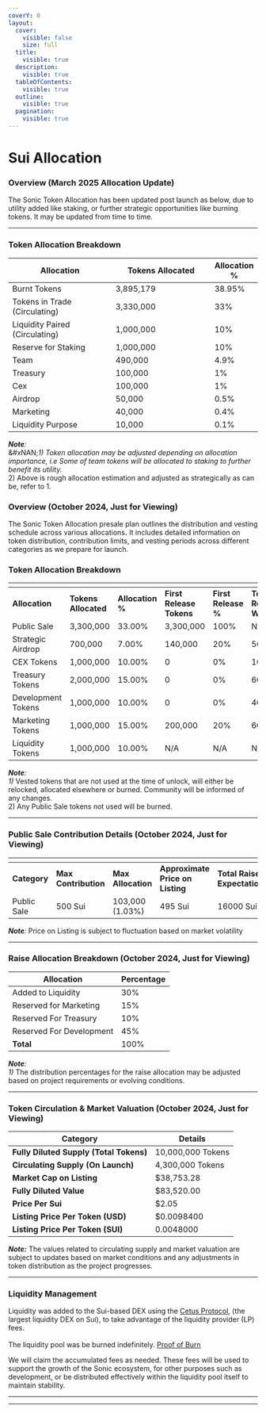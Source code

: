 ```yaml
---
coverY: 0
layout:
  cover:
    visible: false
    size: full
  title:
    visible: true
  description:
    visible: true
  tableOfContents:
    visible: true
  outline:
    visible: true
  pagination:
    visible: true
---
```


# Sui Allocation

### Overview  (March 2025 Allocation Update)

The Sonic Token Allocation has been updated post launch as below, due to utility added like staking, or further strategic opportunities like burning tokens.  It may be updated from time to time.

***

### Token Allocation Breakdown

<table><thead><tr><th width="262.837890625">Allocation</th><th width="257">Tokens Allocated</th><th>Allocation %</th></tr></thead><tbody><tr><td>Burnt Tokens</td><td>3,895,179</td><td>38.95%</td></tr><tr><td>Tokens in Trade (Circulating)</td><td>3,330,000</td><td>33%</td></tr><tr><td>Liquidity Paired (Circulating)</td><td>1,000,000</td><td>10%</td></tr><tr><td>Reserve for Staking </td><td>1,000,000</td><td>10%</td></tr><tr><td>Team</td><td>490,000</td><td>4.9%</td></tr><tr><td>Treasury</td><td>100,000</td><td>1%</td></tr><tr><td>Cex</td><td>100,000</td><td>1%</td></tr><tr><td>Airdrop</td><td>50,000</td><td>0.5%</td></tr><tr><td>Marketing</td><td>40,000</td><td>0.4%</td></tr><tr><td>Liquidity Purpose </td><td>10,000</td><td>0.1%</td></tr></tbody></table>

_**Note**:_ \
&#xNAN;_&#x31;) Token allocation may be adjusted depending on allocation importance, i.e Some of team tokens will be allocated to staking to further benefit its utility._\
2\) Above is rough allocation estimation and adjusted as strategically as can be, refer to 1.

### Overview  (October 2024, Just for Viewing)

The Sonic Token Allocation presale plan outlines the distribution and vesting schedule across various allocation&#x73;**.** It includes detailed information on token distribution, contribution limits, and vesting periods across different categories as we prepare for launch.

### Token Allocation Breakdown

<table data-header-hidden data-full-width="false"><thead><tr><th width="183"></th><th width="133"></th><th width="131"></th><th width="117"></th><th width="107"></th><th width="118"></th><th width="121"></th><th></th></tr></thead><tbody><tr><td><strong>Allocation</strong></td><td><strong>Tokens Allocated</strong></td><td><strong>Allocation</strong> <strong>%</strong></td><td><strong>First Release Tokens</strong></td><td><strong>First Release %</strong></td><td><strong>Tokens Released Weekly</strong></td><td><strong>Weekly Release %</strong></td><td><strong>Vesting Period (Weeks)</strong></td></tr><tr><td>Public Sale</td><td>3,300,000</td><td>33.00%</td><td>3,300,000</td><td>100%</td><td>N/A</td><td>0.00%</td><td>0</td></tr><tr><td>Strategic Airdrop</td><td>700,000</td><td>7.00%</td><td>140,000</td><td>20%</td><td>56,000</td><td>10.00%</td><td>10</td></tr><tr><td>CEX Tokens</td><td>1,000,000</td><td>10.00%</td><td>0</td><td>0%</td><td>100,000</td><td>10%</td><td>10</td></tr><tr><td>Treasury Tokens</td><td>2,000,000</td><td>15.00%</td><td>0</td><td>0%</td><td>60,000</td><td>4.00%</td><td>25</td></tr><tr><td>Development Tokens</td><td>1,000,000</td><td>10.00%</td><td>0</td><td>0%</td><td>40,000</td><td>4.00%</td><td>25</td></tr><tr><td>Marketing Tokens</td><td>1,000,000</td><td>15.00%</td><td>200,000</td><td>20%</td><td>60,000</td><td>4.00%</td><td>25</td></tr><tr><td>Liquidity Tokens</td><td>1,000,000</td><td>10.00%</td><td>N/A</td><td>N/A</td><td>N/A</td><td>N/A</td><td>N/A</td></tr></tbody></table>

_**Note**:_ \
_1)_ Vested tokens that are not used at the time of unlock, will either be relocked, allocated elsewhere or burned. Community will be informed of any changes.\
2\) Any Public Sale tokens not used will be burned.

***

### Public Sale Contribution Details  (October 2024, Just for Viewing)

<table data-header-hidden><thead><tr><th width="139"></th><th width="178"></th><th width="158"></th><th width="154"></th><th width="143"></th></tr></thead><tbody><tr><td><strong>Category</strong></td><td><strong>Max Contribution</strong> </td><td><strong>Max Allocation</strong> </td><td><strong>Approximate</strong><br><strong>Price on Listing</strong> </td><td> <strong>Total Raise</strong><br><strong>Expectation</strong></td></tr><tr><td>Public Sale</td><td>500 Sui</td><td>103,000 (1.03%)</td><td>495 Sui</td><td>16000 Sui</td></tr></tbody></table>

_**Note**:_  Price on Listing is subject to fluctuation based on market volatility

***

### Raise Allocation Breakdown  (October 2024, Just for Viewing)

| **Allocation**           | **Percentage** |
| ------------------------ | -------------- |
| Added to Liquidity       | 30%            |
| Reserved for Marketing   | 15%            |
| Reserved For Treasury    | 10%            |
| Reserved For Development | 45%            |
| **Total**                | 100%           |

_**Note**:_ \
_1)_ The distribution percentages for the raise allocation may be adjusted based on project requirements or evolving conditions.

***

### Token Circulation & Market Valuation  (October 2024, Just for Viewing)

| **Category**                            | **Details**       |
| --------------------------------------- | ----------------- |
| **Fully Diluted Supply (Total Tokens)** | 10,000,000 Tokens |
| **Circulating Supply (On Launch)**      | 4,300,000 Tokens  |
| **Market Cap on Listing**               | $38,753.28        |
| **Fully Diluted Value**                 | $83,520.00        |
| **Price Per Sui**                       | $2.05             |
| **Listing Price Per Token (USD)**       | $0.0098400        |
| **Listing Price Per Token (SUI)**       | 0.0048000         |

_**Note:**_ The values related to circulating supply and market valuation are subject to updates based on market conditions and any adjustments in token distribution as the project progresses.

***

### Liquidity Management

Liquidity was added to the Sui-based DEX using the [Cetus Protocol](https://www.cetus.zone/), (the largest liquidity DEX on Sui), to take advantage of the liquidity provider (LP) fees.  \
\
The liquidity pool was be burned indefinitely. [Proof of Burn](https://suiscan.xyz/mainnet/tx/4do6k7HCDxrCp1xiza2ys1TmAC9nhmTh4A371w65hr7C)

We will claim the accumulated fees as needed. These fees will be used to support the growth of the Sonic ecosystem, for other purposes such as development, or be distributed effectively within the liquidity pool itself to maintain stability.

***

***
